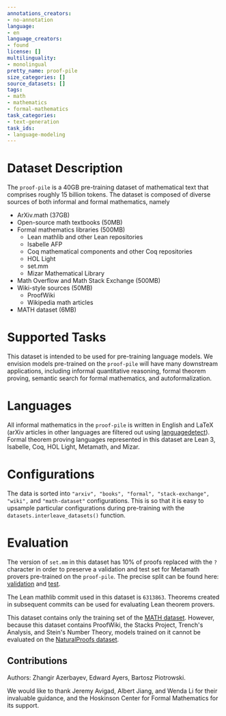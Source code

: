 ```yaml
---
annotations_creators:
- no-annotation
language:
- en
language_creators:
- found
license: []
multilinguality:
- monolingual
pretty_name: proof-pile
size_categories: []
source_datasets: []
tags:
- math
- mathematics
- formal-mathematics
task_categories:
- text-generation
task_ids:
- language-modeling
---
```


# Dataset Description
The `proof-pile` is a 40GB pre-training dataset of mathematical text that comprises roughly 15 billion tokens. The dataset is composed of diverse sources of both informal and formal mathematics, namely
- ArXiv.math (37GB)
- Open-source math textbooks (50MB)
- Formal mathematics libraries (500MB)
    - Lean mathlib and other Lean repositories 
    - Isabelle AFP
    - Coq mathematical components and other Coq repositories 
    - HOL Light
    - set.mm
    - Mizar Mathematical Library
- Math Overflow and Math Stack Exchange (500MB)
- Wiki-style sources (50MB)
  - ProofWiki
  - Wikipedia math articles
- MATH dataset (6MB)

# Supported Tasks
This dataset is intended to be used for pre-training language models. We envision models pre-trained on the `proof-pile` will have many downstream applications, including informal quantitative reasoning, formal theorem proving, semantic search for formal mathematics, and autoformalization. 

# Languages
All informal mathematics in the `proof-pile` is written in English and LaTeX (arXiv articles in other languages are filtered out using [languagedetect](https://github.com/shuyo/language-detection/blob/wiki/ProjectHome.md)). Formal theorem proving languages represented in this dataset are Lean 3, Isabelle, Coq, HOL Light, Metamath, and Mizar.

 # Configurations
 The data is sorted into `"arxiv", "books", "formal", "stack-exchange", "wiki",` and `"math-dataset"` configurations. This is so that it is easy to upsample particular configurations during pre-training with the `datasets.interleave_datasets()` function. 
 
# Evaluation
The version of `set.mm` in this dataset has 10% of proofs replaced with the `?` character in order to preserve a validation and test set for Metamath provers pre-trained on the `proof-pile`. The precise split can be found here: [validation](https://github.com/zhangir-azerbayev/mm-extract/blob/main/valid_decls.json) and [test](https://github.com/zhangir-azerbayev/mm-extract/blob/main/test_decls.json). 

The Lean mathlib commit used in this dataset is `6313863`. Theorems created in subsequent commits can be used for evaluating Lean theorem provers. 

This dataset contains only the training set of the [MATH dataset](https://github.com/hendrycks/math). However, because this dataset contains ProofWiki, the Stacks Project, Trench's Analysis, and Stein's Number Theory, models trained on it cannot be evaluated on the [NaturalProofs dataset](https://github.com/wellecks/naturalproofs). 

## Contributions
Authors: Zhangir Azerbayev, Edward Ayers, Bartosz Piotrowski. 

We would like to thank Jeremy Avigad, Albert Jiang, and Wenda Li for their invaluable guidance, and the Hoskinson Center for Formal Mathematics for its support. 
